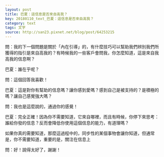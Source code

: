 ```yaml
---
layout: post
title: 巴夏：這信息是否來自高我？
key: 20180110_text_巴夏：這信息是否來自高我？
category: text
tags: 文字
source: http://san23.pixnet.net/blog/post/64253215
---
```



問：我的下一個問題是關於「內在引導」的，有什麼技巧可以幫助我們辨別我們所獲得的指引是來自高我的？有時候我的一些客戶會問我，你怎麼知道，這是來自我高我的信息啊？

巴夏：誰在乎呢？

問：這個回答我喜歡！

巴夏：這是對你有幫助的信息嗎？讓你感到愛嗎？感到自己是被支持的？是積極的嗎？讓自己感覺強大嗎？

問：我也是這麼說的，通過你的感覺！

巴夏：完全正確！因為你不需要知道，它來自哪裡，而且有時候，你停下來思考：誰給你發的信息？反而會降低你使用這個信息的能力，有道理嗎？

如果你真的需要知道，那麼這過程中的，同步性的某個事物會讓你知道，但通常是，你不需要知道，重要的是，關注在信息上

問：好！說得太好了，謝謝！
